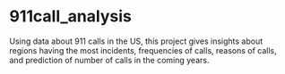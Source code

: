 # 911call_analysis
Using data about 911 calls in the US, this project gives insights about regions having the most incidents, frequencies of calls, reasons of calls, and prediction of number of calls in the coming years.
